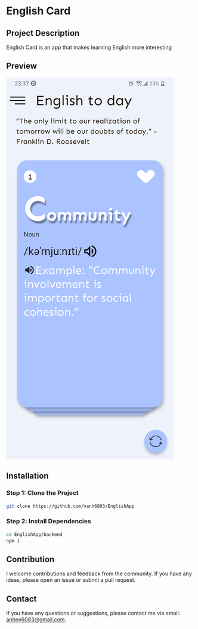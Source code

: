 # English Card

## Project Description

English Card is an app that makes learning English more interesting

## Preview

[![English Card Preview](demo_thumbnail.png)](https://www.youtube.com/watch?v=eFZRFAqbIUA)

## Installation

### Step 1: Clone the Project

```bash
git clone https://github.com/vanh6803/EnglishApp
```

### Step 2: Install Dependencies

```bash
cd EnglishApp/backend
npm i
```

## Contribution

I welcome contributions and feedback from the community. If you have any ideas, please open an issue or submit a pull request.

## Contact

If you have any questions or suggestions, please contact me via email: anhnv6083@gmail.com.
